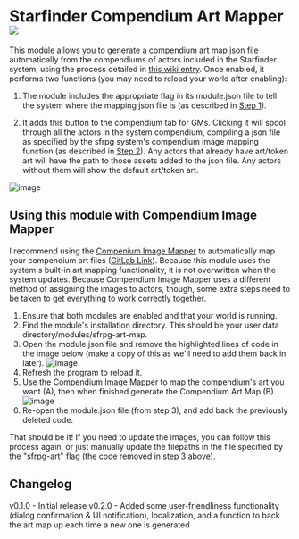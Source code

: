 <!--- Downloads @ Latest Badge -->
<!--- ![Latest Release Download Count](https://img.shields.io/github/downloads/ian612/sfrpg-art-map/latest/module.zip) -->

<!--- Forge Bazaar Install % Badge -->
<!--- ![Forge Installs](https://img.shields.io/badge/dynamic/json?label=Forge%20Installs&query=package.installs&suffix=%25&url=https%3A%2F%2Fforge-vtt.com%2Fapi%2Fbazaar%2Fpackage%2Fsfrpg-art-map&colorB=4aa94a) -->

# Starfinder Compendium Art Mapper ![](https://img.shields.io/badge/Foundry-v10-informational)

This module allows you to generate a compendium art map json file automatically from the compendiums of actors included in the Starfinder system, using the process detailed in [this wiki entry](https://github.com/foundryvtt-starfinder/foundryvtt-starfinder/wiki/Compendium-Image-Mapping). Once enabled, it performs two functions (you may need to reload your world after enabling):

1. The module includes the appropriate flag in its module.json file to tell the system where the mapping json file is (as described in [Step 1](https://github.com/foundryvtt-starfinder/foundryvtt-starfinder/wiki/Compendium-Image-Mapping#step-1-creating-a-module-and-modulejson)).

2. It adds this button to the compendium tab for GMs. Clicking it will spool through all the actors in the system compendium, compiling a json file as specified by the sfrpg system's compendium image mapping function (as described in [Step 2](https://github.com/foundryvtt-starfinder/foundryvtt-starfinder/wiki/Compendium-Image-Mapping#step-2-creating-a-mapping)). Any actors that already have art/token art will have the path to those assets added to the json file. Any actors without them will show the default art/token art.

![image](https://user-images.githubusercontent.com/34078802/227305566-b5810b84-5a03-4677-bb12-da92cd924ca5.png)


## Using this module with Compendium Image Mapper

I recommend using the [Compenium Image Mapper](https://foundryvtt.com/packages/imagemapper) to automatically map your compendium art files ([GitLab Link](https://gitlab.com/Wilco7302/compendium-image-mapper)). Because this module uses the system's built-in art mapping functionality, it is not overwritten when the system updates. Because Compendium Image Mapper uses a different method of assigning the images to actors, though, some extra steps need to be taken to get everything to work correctly together.

1. Ensure that both modules are enabled and that your world is running.
2. Find the module's installation directory. This should be your user data directory/modules/sfrpg-art-map.
3. Open the module.json file and remove the highlighted lines of code in the image below (make a copy of this as we'll need to add them back in later).
![image](https://user-images.githubusercontent.com/34078802/228699774-a09c8adb-3882-409b-9262-f878cfac4e6e.png)
4. Refresh the program to reload it.
5. Use the Compendium Image Mapper to map the compendium's art you want (A), then when finished generate the Compendium Art Map (B).
![image](https://user-images.githubusercontent.com/34078802/228703466-9b54ad30-739d-496b-bbfb-df55129e3f34.png)
6. Re-open the module.json file (from step 3), and add back the previously deleted code.

That should be it! If you need to update the images, you can follow this process again, or just manually update the filepaths in the file specified by the "sfrpg-art" flag (the code removed in step 3 above).


## Changelog

v0.1.0 - Initial release
v0.2.0 - Added some user-friendliness functionality (dialog confirmation & UI notification), localization, and a function to back the art map up each time a new one is generated
